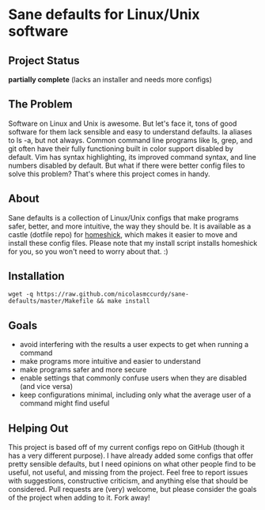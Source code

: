 # Sane defaults for Linux/Unix software

## Project Status

__partially complete__ (lacks an installer and needs more configs)

## The Problem

Software on Linux and Unix is awesome. But let's face it, tons of good software
for them lack sensible and easy to understand defaults. la aliases to ls -a, but
	not always. Common command line programs like ls, grep, and git often have
	their fully functioning built in color support disabled by default. Vim has
	syntax highlighting, its improved command syntax, and line numbers disabled by
	default. But what if there were better config files to solve this problem?
	That's where this project comes in handy.

## About

Sane defaults is a collection of Linux/Unix configs that make programs safer,
better, and more intuitive, the way they should be. It is available as a castle
(dotfile repo) for [homeshick](https://github.com/andsens/homeshick), which
makes it easier to move and install these config files.  Please note that my
install script installs homeshick for you, so you won't need to worry about
that. :)

## Installation

```
wget -q https://raw.github.com/nicolasmccurdy/sane-defaults/master/Makefile && make install
```

## Goals

- avoid interfering with the results a user expects to get when running a
	command
- make programs more intuitive and easier to understand
- make programs safer and more secure
- enable settings that commonly confuse users when they are disabled (and vice
	versa)
- keep configurations minimal, including only what the average user of a command
	might find useful

## Helping Out

This project is based off of my current configs repo on GitHub (though it has a
very different purpose). I have already added some configs that offer pretty
sensible defaults, but I need opinions on what other people find to be useful,
not useful, and missing from the project. Feel free to report issues with
suggestions, constructive criticism, and anything else that should be
considered. Pull requests are (very) welcome, but please consider the goals of
the project when adding to it. Fork away!
